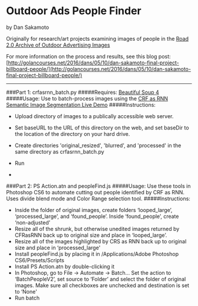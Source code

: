 # Outdoor Ads People Finder

by Dan Sakamoto

Originally for research/art projects examining images of people in the [Road 2.0 Archive of Outdoor Advertising Images](http://library.duke.edu/digitalcollections/outdooradvertising/)

For more information on the process and results, see this blog post: [http://golancourses.net/2016/dans/05/10/dan-sakamoto-final-project-billboard-people/](http://golancourses.net/2016/dans/05/10/dan-sakamoto-final-project-billboard-people/)


-----


###Part 1: crfasrnn_batch.py
#####Requires:
[Beautiful Soup 4](https://www.crummy.com/software/BeautifulSoup/)
#####Usage:
Use to batch-process images using the [CRF as RNN Semantic Image Segmentation Live Demo](http://www.robots.ox.ac.uk/~szheng/crfasrnndemo/)
#####Instructions:
- Upload directory of images to a publically accessible web server.
- Set baseURL to the URL of this directory on the web, and set baseDir to the location of the directory on your hard drive.
- Create directories 'original\_resized', 'blurred', and 'processed' in the same directory as crfasrnn_batch.py
- Run

-

###Part 2: PS Action.atn and peopleFind.js
#####Usage:
Use these tools in Photoshop CS6 to automate cutting out people identified by CRF as RNN. Uses divide blend mode and Color Range selection tool.
#####Instructions:
- Inside the folder of original images, create folders ‘looped\_large’, ‘processed\_large’, and ‘found\_people’. Inside ‘found\_people’, create ‘non-adjusted’
- Resize all of the shrunk, but otherwise unedited images returned by CFRasRNN back up to original size and place in ‘looped\_large’.
- Resize all of the images highlighted by CRS as RNN back up to original size and place in ‘processed\_large'
- Install peopleFind.js by placing it in /Applications/Adobe Photoshop CS6/Presets/Scripts
- Install PS Action.atn by double-clicking it
- In Photoshop, go to File -> Automate -> Batch… Set the action to ‘BatchPeopleV2’, set source to ‘Folder’ and select the folder of original images. Make sure all checkboxes are unchecked and destination is set to ‘None'
- Run batch